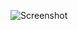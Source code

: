 ![Screenshot](https://raw.githubusercontent.com/Cryakl/Ultimate-RAT-Collection/refs/heads/main/SilentSpy/SilentSpy2.08/Screenshot.png)
